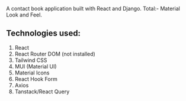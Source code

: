A contact book application built with React and Django.
Total:- Material Look and Feel.

## Technologies used:
1. React
2. React Router DOM (not installed)
3. Tailwind CSS
4. MUI (Material UI)
5. Material Icons
6. React Hook Form
7. Axios
8. Tanstack/React Query